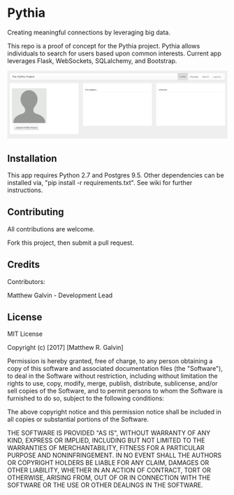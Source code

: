 # Pythia

Creating meaningful connections by leveraging big data.

This repo is a proof of concept for the Pythia project. Pythia allows individuals to search for users based upon common interests. Current app leverages Flask, WebSockets, SQLalchemy, and Bootstrap.

![Alt text](/static/images/demo.png?raw=true "Demo")

## Installation

This app requires Python 2.7 and Postgres 9.5. Other dependencies can be installed via, "pip install -r requirements.txt". See wiki for further instructions.

## Contributing

All contributions are welcome.

Fork this project, then submit a pull request.

## Credits

Contributors:

Matthew Galvin - Development Lead

## License

MIT License

Copyright (c) [2017] [Matthew R. Galvin]

Permission is hereby granted, free of charge, to any person obtaining a copy
of this software and associated documentation files (the "Software"), to deal
in the Software without restriction, including without limitation the rights
to use, copy, modify, merge, publish, distribute, sublicense, and/or sell
copies of the Software, and to permit persons to whom the Software is
furnished to do so, subject to the following conditions:

The above copyright notice and this permission notice shall be included in all
copies or substantial portions of the Software.

THE SOFTWARE IS PROVIDED "AS IS", WITHOUT WARRANTY OF ANY KIND, EXPRESS OR
IMPLIED, INCLUDING BUT NOT LIMITED TO THE WARRANTIES OF MERCHANTABILITY,
FITNESS FOR A PARTICULAR PURPOSE AND NONINFRINGEMENT. IN NO EVENT SHALL THE
AUTHORS OR COPYRIGHT HOLDERS BE LIABLE FOR ANY CLAIM, DAMAGES OR OTHER
LIABILITY, WHETHER IN AN ACTION OF CONTRACT, TORT OR OTHERWISE, ARISING FROM,
OUT OF OR IN CONNECTION WITH THE SOFTWARE OR THE USE OR OTHER DEALINGS IN THE
SOFTWARE.
